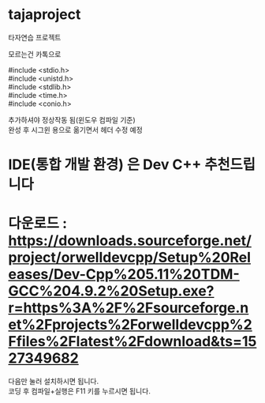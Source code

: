 # tajaproject
타자연습 프로젝트

모르는건 카톡으로

#include <stdio.h></br>
#include <unistd.h></br>
#include <stdlib.h></br>
#include <time.h></br>
#include <conio.h>

추가하셔야 정상작동 됨(윈도우 컴파일 기준)</br>
완성 후 시그윈 용으로 옮기면서 헤더 수정 예정

# IDE(통합 개발 환경) 은 Dev C++ 추천드립니다
# 다운로드 : https://downloads.sourceforge.net/project/orwelldevcpp/Setup%20Releases/Dev-Cpp%205.11%20TDM-GCC%204.9.2%20Setup.exe?r=https%3A%2F%2Fsourceforge.net%2Fprojects%2Forwelldevcpp%2Ffiles%2Flatest%2Fdownload&ts=1527349682

다음만 눌러 설치하시면 됩니다.</br>
코딩 후 컴파일+실행은 F11 키를 누르시면 됩니다.
